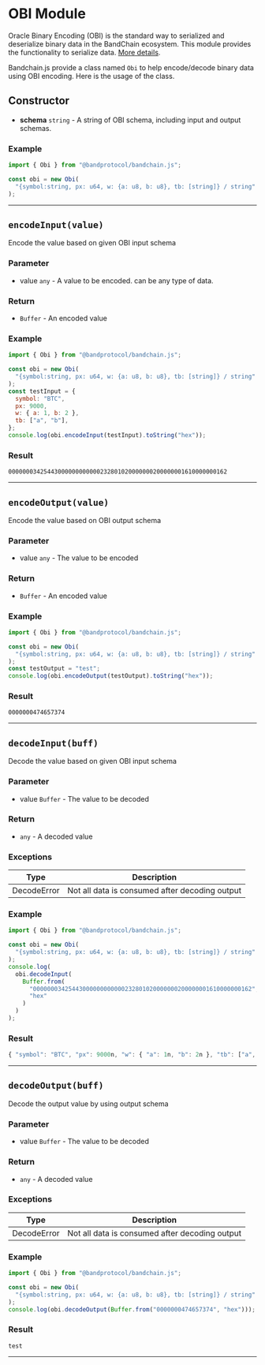 <!--
order: 7
-->

# OBI Module

Oracle Binary Encoding (OBI) is the standard way to serialized and deserialize binary data in the BandChain ecosystem. This module provides the functionality to serialize data. [More details](../../technical-specifications/obi.md).

Bandchain.js provide a class named `Obi` to help encode/decode binary data using OBI encoding. Here is the usage of the class.

## Constructor

- **schema** `string` - A string of OBI schema, including input and output schemas.

### Example

```js
import { Obi } from "@bandprotocol/bandchain.js";

const obi = new Obi(
  "{symbol:string, px: u64, w: {a: u8, b: u8}, tb: [string]} / string"
);
```

---

## `encodeInput(value)`

Encode the value based on given OBI input schema

### Parameter

- value `any` - A value to be encoded. can be any type of data.

### Return

- `Buffer` - An encoded value

### Example

```js
import { Obi } from "@bandprotocol/bandchain.js";

const obi = new Obi(
  "{symbol:string, px: u64, w: {a: u8, b: u8}, tb: [string]} / string"
);
const testInput = {
  symbol: "BTC",
  px: 9000,
  w: { a: 1, b: 2 },
  tb: ["a", "b"],
};
console.log(obi.encodeInput(testInput).toString("hex"));
```

### Result

```
00000003425443000000000000232801020000000200000001610000000162
```

---

## `encodeOutput(value)`

Encode the value based on OBI output schema

### Parameter

- value `any` - The value to be encoded

### Return

- `Buffer` - An encoded value

### Example

```js
import { Obi } from "@bandprotocol/bandchain.js";

const obi = new Obi(
  "{symbol:string, px: u64, w: {a: u8, b: u8}, tb: [string]} / string"
);
const testOutput = "test";
console.log(obi.encodeOutput(testOutput).toString("hex"));
```

### Result

```
0000000474657374
```

---

## `decodeInput(buff)`

Decode the value based on given OBI input schema

### Parameter

- value `Buffer` - The value to be decoded

### Return

- `any` - A decoded value

### Exceptions

| Type        | Description                                    |
| ----------- | ---------------------------------------------- |
| DecodeError | Not all data is consumed after decoding output |

### Example

```js
import { Obi } from "@bandprotocol/bandchain.js";

const obi = new Obi(
  "{symbol:string, px: u64, w: {a: u8, b: u8}, tb: [string]} / string"
);
console.log(
  obi.decodeInput(
    Buffer.from(
      "00000003425443000000000000232801020000000200000001610000000162",
      "hex"
    )
  )
);
```

### Result

```js
{ "symbol": "BTC", "px": 9000n, "w": { "a": 1n, "b": 2n }, "tb": ["a", "b"] }
```

---

## `decodeOutput(buff)`

Decode the output value by using output schema

### Parameter

- value `Buffer` - The value to be decoded

### Return

- `any` - A decoded value

### Exceptions

| Type        | Description                                    |
| ----------- | ---------------------------------------------- |
| DecodeError | Not all data is consumed after decoding output |

### Example

```js
import { Obi } from "@bandprotocol/bandchain.js";

const obi = new Obi(
  "{symbol:string, px: u64, w: {a: u8, b: u8}, tb: [string]} / string"
);
console.log(obi.decodeOutput(Buffer.from("0000000474657374", "hex")));
```

### Result

```
test
```

---

